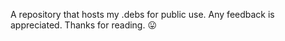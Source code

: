 
A repository that hosts my .debs for public use. Any feedback is appreciated. Thanks for reading. 😛
